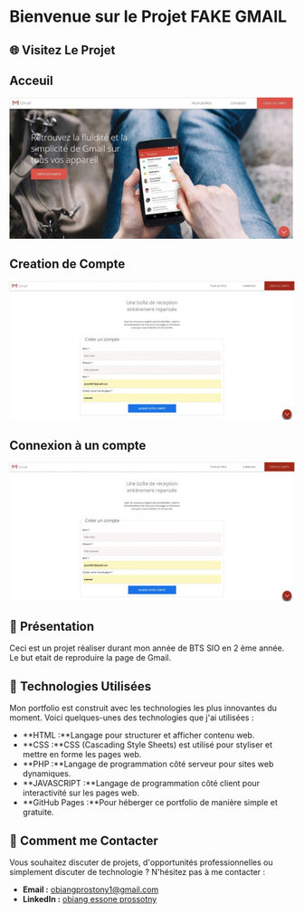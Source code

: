 # Bienvenue sur le Projet FAKE GMAIL

## 🌐 Visitez Le Projet



## Acceuil
![Acceuil](./firstpage.jpg)
## Creation de Compte
![competence](./secondepage.jpg)
## Connexion à un compte
![competence](./secondepage.jpg)

## 🌟 Présentation

Ceci est un projet réaliser durant mon année de BTS SIO en 2 ème année. Le but etait de reproduire la page de Gmail.

## 🚀 Technologies Utilisées

Mon portfolio est construit avec les technologies les plus innovantes du moment. Voici quelques-unes des technologies que j'ai utilisées :

- **HTML :**Langage pour structurer et afficher contenu web.
- **CSS :**CSS (Cascading Style Sheets) est utilisé pour styliser et mettre en forme les pages web.
- **PHP :**Langage de programmation côté serveur pour sites web dynamiques.
- **JAVASCRIPT :**Langage de programmation côté client pour interactivité sur les pages web.
- **GitHub Pages :**Pour héberger ce portfolio de manière simple et gratuite.

## 📌 Comment me Contacter

Vous souhaitez discuter de projets, d'opportunités professionnelles ou simplement discuter de technologie ? N'hésitez pas à me contacter :

- **Email :** [obiangprostony1@gmail.com](mailto:obiangprostony1@gmail.com)
- **LinkedIn :** [obiang essone prossotny](https://www.linkedin.com/mynetwork/)
